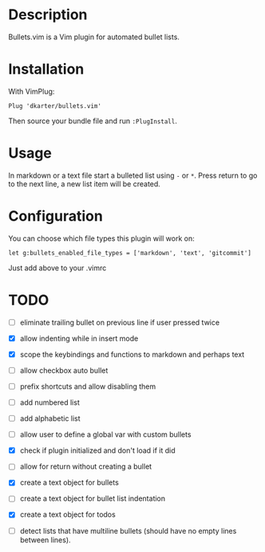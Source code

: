 # Description

Bullets.vim is a Vim plugin for automated bullet lists.

# Installation

With VimPlug:

```vim
Plug 'dkarter/bullets.vim'
```

Then source your bundle file and run `:PlugInstall`.


# Usage

In markdown or a text file start a bulleted list using `-` or `*`. Press return
to go to the next line, a new list item will be created.

# Configuration

You can choose which file types this plugin will work on:

```vim
let g:bullets_enabled_file_types = ['markdown', 'text', 'gitcommit']
```

Just add above to your .vimrc


# TODO

- [ ] eliminate trailing bullet on previous line if user pressed <cr> twice
- [x] allow indenting while in insert mode
- [x] scope the keybindings and functions to markdown and perhaps text
- [ ] allow checkbox auto bullet
- [ ] prefix shortcuts and allow disabling them 
- [ ] add numbered list
- [ ] add alphabetic list
- [ ] allow user to define a global var with custom bullets
- [x] check if plugin initialized and don't load if it did
- [ ] allow <C-cr> for return without creating a bullet
- [x] create a text object for bullets
- [ ] create a text object for bullet list indentation
- [x] create a text object for todos
- [ ] detect lists that have multiline bullets (should have no empty lines between
  lines).




